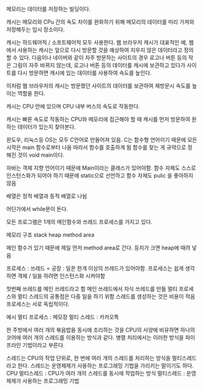 메모리는 데이터를 저장하는 빌딩이다.

캐시는 메모리와 CPu 간의 속도 차이를 완화하기 위해 메모리의 데이터를 미리 가져와 저장해두는 임시 장소이다.

캐시는 하드웨어적 / 소프트웨어적 모두 사용한다.
웹 브라우저 캐시가 대표적인 예, 웹에서 사용하는 캐시는 앞으로 다시 방문할 것을 예상하여 지우지 않은 데이터라고 정의할 수 있다. 다음이나 네이버와 같이 자주 방문하는 사이트의 경우 로고나 버튼 등의 작은 그림이 자주 바뀌지 않는데, 로고나 버튼 등의 데이터를 캐시에 보관하고 있다가 사이트를 다시 방문하면 캐시에 있는 데이터를 사용하여 속도를 높인다. 

이처럼 웹 브라우저의 캐시는 방문했던 사이트의 데이터를 보관하여 재방문시 속도를 높이는 역할을 한다.

캐시는 CPU 안에 있으며 CPU 내부 버스의 속도로 작동한다.

캐시는 빠른 속도로 작동하는 CPU와 메모리에 접근해야 할 때 캐시를 먼저 방문하여 원하는 데이터가 있는지 찾아본다.

윈도우, 리눅스등 OS는 모두 C언어로 만들어져 있음.
C는 함수형 언어이기 때문에 
모든 시작은 main 함수로부터 나옴
따라서 함수를 호출하게 됨
함수를 찾는 게 규약으로 정해진 것이 void main이다.

자바는 객체 지향 언어이기 때문에 Main이라는 클래스가 있어야함. 
함수 자체도 스스로 인스턴스화가 되어야 하기 때문에 static으로 선언하고 함수 자체도 pulic 을 좋아하지 않음

배열은 정적 배열과 동적 배열로 나뉨

어딘가에서 while문이 돈다.

모든 프로그램은 1개의 메인함수와 쓰레드 프로세스를 가지고 있다.

메모리 구조 
stack 
heap 
method area

메인 함수가 있기 때문에 제일 먼저 method area로 간다.
등치가 크면 heap에 때려 넣음

프로세스 : 쓰레드 = 공장 : 일꾼
한개 이상의 쓰레드가 있어야함.
프로세스는 쉽게 생각하면 객체 / 일을 하려면 인스턴스화 시켜야함 

첫번째 쓰레드를 메인 쓰레드라고 함
메인 쓰레드에서 자식 쓰레드를 만듦
멀티 프로세스와 멀티 스레드의 공통점은 다중 일을 하기 위함
스레드를 생성하는 것은 비용이 적음
프로세스는 서로 독립적이다.

예시
멀티 프로세스 : 메모장
멀티 스레드 : 카카오특

한 주방에서 여러 개의 볶음밥을 동시에 조리하는 것을 CPU의 사양에 비유하면 하나의 코어에 여러 개의 스레드를 이용하는 방식과 같다. 병렬 처리에서는 이러한 방식을 파이프라인 기법이라고 부른다.

스레드는 CPU의 작업 단위로, 한 번에 여러 개의 스레드를 처리하는 방식을 멀티스레드라고 한다. 스레드는 운영체제가 사용하는 프로그래밍 기법을 가리키는 말이기도 하다. 
CPU 멀티스레드 : CPU가 여러 개의 스레드를 동시에 작업하는 방식
멀티스레드 : 운영체제가 사용하는 프로그래밍 기법